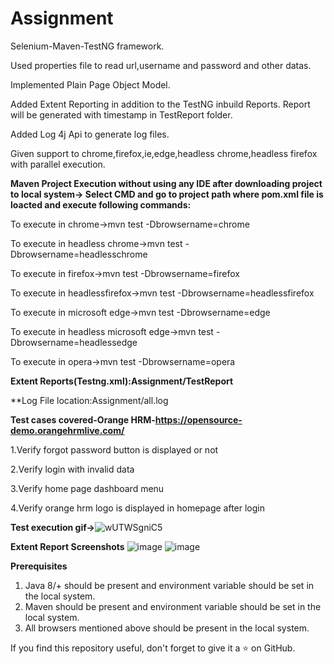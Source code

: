 # Assignment

Selenium-Maven-TestNG framework.

Used properties file to read url,username and password and other datas.

Implemented Plain Page Object Model.

Added Extent Reporting in addition to the TestNG inbuild Reports. Report will be generated with timestamp in TestReport folder.

Added Log 4j Api to generate log files.

Given support to chrome,firefox,ie,edge,headless chrome,headless firefox with parallel execution.

**Maven Project Execution without using any IDE after downloading project to local system-> Select CMD and go to project path where pom.xml file is loacted and execute following commands:**

To execute in chrome->mvn test -Dbrowsername=chrome

To execute in headless chrome->mvn test -Dbrowsername=headlesschrome

To execute in firefox->mvn test -Dbrowsername=firefox

To execute in headlessfirefox->mvn test -Dbrowsername=headlessfirefox

To execute in microsoft edge->mvn test -Dbrowsername=edge

To execute in headless microsoft edge->mvn test -Dbrowsername=headlessedge

To execute in opera->mvn test -Dbrowsername=opera

**Extent Reports(Testng.xml):Assignment/TestReport**

**Log File location:Assignment/all.log

**Test cases covered-Orange HRM-https://opensource-demo.orangehrmlive.com/**

1.Verify forgot password button is displayed or not

2.Verify login with invalid data

3.Verify home page dashboard menu

4.Verify orange hrm logo is displayed in homepage after login

**Test execution gif->**![wUTWSgniC5](https://user-images.githubusercontent.com/52770689/145929474-97723a6f-fc8a-4ab2-aee4-00620c7dfb63.gif)

**Extent Report Screenshots**
![image](https://user-images.githubusercontent.com/52770689/145929780-b0cf0041-7df9-4f58-939a-b36cb00dfeb6.png)
![image](https://user-images.githubusercontent.com/52770689/145929889-ea43edc9-c84a-4ff3-9bcd-a9237570f5b5.png)

**Prerequisites**

1. Java 8/+ should be present and environment variable should be set in the local system.
2. Maven should be present and environment variable should be set in the local system.
3. All browsers mentioned above should be present in the local system.

If you find this repository useful, don't forget to give it a ⭐ on GitHub.





